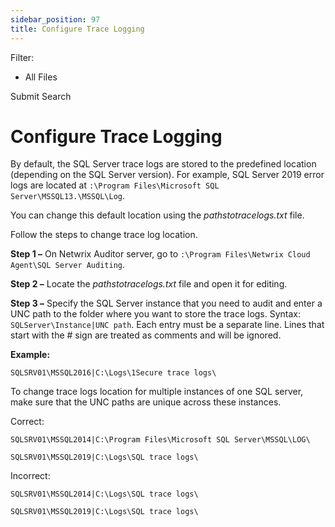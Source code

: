 ```yaml
---
sidebar_position: 97
title: Configure Trace Logging
---
```


Filter: 

* All Files

Submit Search

# Configure Trace Logging

By default, the SQL Server trace logs are stored to the predefined location (depending on the SQL Server version).
For example, SQL Server 2019 error logs are located at `:\Program Files\Microsoft SQL Server\MSSQL13.\MSSQL\Log`.

You can change this default location using the *pathstotracelogs.txt* file.

Follow the steps to change trace log location.

**Step 1 –** On Netwrix Auditor server, go to `:\Program Files\Netwrix Cloud Agent\SQL Server Auditing`.

**Step 2 –** Locate the *pathstotracelogs.txt* file and open it for editing.

**Step 3 –** Specify the SQL Server instance that you need to audit and enter a UNC path to the folder where you want to store the trace logs. Syntax: `SQLServer\Instance|UNC path`. Each entry must be a separate line. Lines that start with the # sign are treated as comments and will be ignored.

**Example:**

`SQLSRV01\MSSQL2016|C:\Logs\1Secure trace logs\`

To change trace logs location for multiple instances of one SQL server, make sure that the UNC paths are unique across these instances.

Correct:

`SQLSRV01\MSSQL2014|C:\Program Files\Microsoft SQL Server\MSSQL\LOG\`

`SQLSRV01\MSSQL2019|C:\Logs\SQL trace logs\`

Incorrect:

`SQLSRV01\MSSQL2014|C:\Logs\SQL trace logs\`

`SQLSRV01\MSSQL2019|C:\Logs\SQL trace logs\`